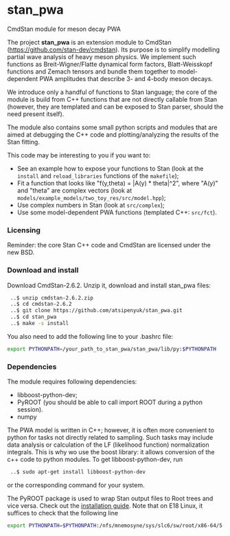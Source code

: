 # stan_pwa
CmdStan module for meson decay PWA

The project <b>stan_pwa</b> is an extension module to CmdStan (https://github.com/stan-dev/cmdstan). 
Its purpose is to simplify modelling partial wave analysis 
of heavy meson physics. We implement such functions as
Breit-Wigner/Flatte dynamical form factors, 
Blatt-Weisskopf functions and Zemach tensors
and bundle them together to model-dependent PWA amplitudes 
that describe 3- and 4-body meson decays.  
  
We introduce only a handful of functions to Stan language;
the core of the module is build from C++ functions that are not
directly callable from Stan (however, they are templated and 
can be exposed to Stan parser, should the need present itself).

The module also contains some small python scripts and modules
that are aimed at debugging the C++ code and plotting/analyzing
the results of the Stan fitting.
  
This code may be interesting to you if you want to:  

 * See an example how to expose your functions to Stan (look at the `install` and `reload_libraries` functions of the `makefile`);
 * Fit a function that looks like "f(y,theta) = |A(y) * theta|^2", where "A(y)" and "theta" are complex vectors (look at `models/example_models/two_toy_res/src/model.hpp`);
 * Use complex numbers in Stan (look at `src/complex`);
 * Use some model-dependent PWA functions (templated C++: `src/fct`).

### Licensing

Reminder: the core Stan C++ code and CmdStan are licensed under the new BSD.

### Download and install 
Download CmdStan-2.6.2. Unzip it, download and install stan_pwa files:
```bash
 ..$ unzip cmdstan-2.6.2.zip
 ..$ cd cmdstan-2.6.2
 ..$ git clone https://github.com/atsipenyuk/stan_pwa.git
 ..$ cd stan_pwa
 ..$ make -s install
```
You also need to add the following line to your .bashrc file:
```bash
export PYTHONPATH=/your_path_to_stan_pwa/stan_pwa/lib/py:$PYTHONPATH
```  

### Dependencies 
The module requires following dependencies:

 * libboost-python-dev;  
 * PyROOT (you should be able to call import ROOT during a python session).
 * numpy

The PWA model is written in C++; however, it is often more convenient to python for tasks not directly related to sampling. Such tasks may include data analysis or calculation of the LF (likelihood function) normalization integrals. This is why wo use the boost library: it allows conversion of the c++ code to python modules. To get libboost-python-dev, run  
```bash
 ..$ sudo apt-get install libboost-python-dev
```
or the corresponding command for your system.  

The PyROOT package is used to wrap Stan output files to Root trees and vice versa. Check out the [installation guide](https://root.cern.ch/drupal/content/pyroot). Note that on E18 Linux, it suffices to check that the following line
```bash
export PYTHONPATH=$PYTHONPATH:/nfs/mnemosyne/sys/slc6/sw/root/x86-64/5.34.21/root/lib
```

